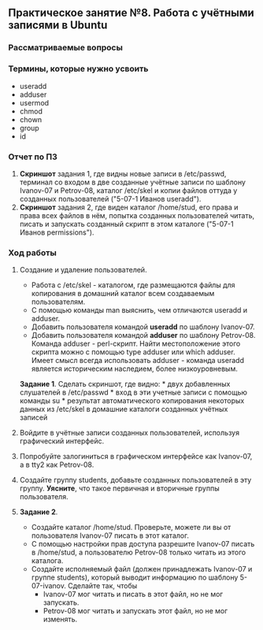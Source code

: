 ## Практическое занятие №8. Работа с учётными записями в Ubuntu

### Рассматриваемые вопросы

### Термины, которые нужно усвоить
* useradd
* adduser
* usermod
* chmod
* chown
* group
* id

### Отчет по ПЗ
1. **Скриншот** задания 1, где видны новые записи в /etc/passwd, терминал со входом в две созданные учётные записи по шаблону Ivanov-07 и Petrov-08, каталог /etc/skel и копии файлов оттуда у созданных пользователей ("5-07-1 Иванов useradd").
1. **Скриншот** задания 2, где виден каталог /home/stud, его права и права всех файлов в нём, попытка созданных пользователей читать, писать и запускать созданный скрипт в этом каталоге ("5-07-1 Иванов permissions").

### Ход работы

1. Создание и удаление пользователей.
    * Работа с /etc/skel - каталогом, где размещаются файлы для копирования в домашний каталог всем создаваемым пользователям.
    * С помощью команды man выяснить, чем отличаются useradd и adduser.
    * Добавить пользователя командой **useradd** по шаблону Ivanov-07.
    * Добавить пользователя командой **adduser** по шаблону Petrov-08. Команда adduser - perl-скрипт. Найти местоположение этого скрипта можно с помощью type adduser или which adduser. Имеет смысл всегда использовать adduser - команда useradd является историческим наследием, более низкоуровневым.
    
    **Задание 1**. Сделать скриншот, где видно:
        * двух добавленных слушателей в /etc/passwd
        * вход в эти учетные записи с помощью команды su
        * результат автоматического копирования некоторых данных из /etc/skel в домашние каталоги созданных учётных записей

1. Войдите в учётные записи созданных пользователей, используя графический интерфейс.
1. Попробуйте залогиниться в графическом интерфейсе как Ivanov-07, а в tty2 как Petrov-08.
2. Создайте группу students, добавьте созданных пользователей в эту группу. **Уясните**, что такое первичная и вторичные группы пользователя.
3. **Задание 2**. 
    * Создайте каталог /home/stud. Проверьте, можете ли вы от пользователя Ivanov-07 писать в этот каталог. 
    * С помощью настройки прав доступа разрешите Ivanov-07 писать в /home/stud, а пользователю Petrov-08 только читать из этого каталога.
    * Создайте исполняемый файл (должен принадлежать Ivanov-07 и группе students), который выводит информацию по шаблону 5-07-ivanov. Сделайте так, чтобы 
        * Ivanov-07 мог читать и писать в этот файл, но не мог запускать.
        * Petrov-08 мог читать и запускать этот файл, но не мог изменять.